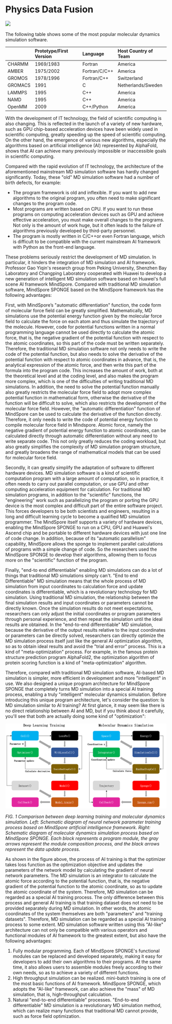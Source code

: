 # Physics Data Fusion

<a href="https://gitee.com/mindspore/docs/blob/master/docs/mindsponge/docs/source_en/intro/physics_plus_data_driven.md" target="_blank"><img src="https://mindspore-website.obs.cn-north-4.myhuaweicloud.com/website-images/master/resource/_static/logo_source_en.png"></a>

The following table shows some of the most popular molecular dynamics simulation software.

|         | Prototype/First Version | Language      | Host Country of Team |
| :------ | :-------- | :------------ | :------------- |
| CHARMM  | 1969/1983 | Fortran       | America           |
| AMBER   | 1975/2002 | Fortran/C/C++ | America           |
| GROMOS  | 1978/1996 | Fortran/C++   | Switzerland           |
| GROMACS | 1991      | C             | Netherlands/Sweden      |
| LAMMPS  | 1995      | C++           | America           |
| NAMD    | 1995      | C++           | America           |
| OpenMM  | 2009      | C++/Python    | America           |

With the development of IT technology, the field of scientific computing is also changing. This is reflected in the launch of a variety of new hardware, such as GPU chip-based acceleration devices have been widely used in scientific computing, greatly speeding up the speed of scientific computing. On the other hand, the emergence of various new algorithms, especially the algorithms based on artificial intelligence (AI) represented by AlphaFold, shows that AI can achieve many previously impossible or inaccessible goals in scientific computing.

Compared with the rapid evolution of IT technology, the architecture of the aforementioned mainstream MD simulation software has hardly changed significantly. Today, these "old" MD simulation software had a number of birth defects, for example:

- The program framework is old and inflexible. If you want to add new algorithms to the original program, you often need to make significant changes to the program code.
- Most programs are written based on CPU. If you want to run these programs on computing acceleration devices such as GPU and achieve effective acceleration, you must make overall changes to the programs. Not only is the amount of work huge, but it often leads to the failure of algorithms previously developed by third-party personnel.
- The program is mostly written in C/C++or even Fortran language, which is difficult to be compatible with the current mainstream AI framework with Python as the front-end language.

These problems seriously restrict the development of MD simulation. In particular, it hinders the integration of MD simulation and AI framework. Professor Gao Yiqin's research group from Peking University, Shenzhen Bay Laboratory and Changping Laboratory cooperated with Huawei to develop a new generation of intelligent MD simulation software based on Huawei's full scene AI framework MindSpore. Compared with traditional MD simulation software, MindSpore SPONGE based on the MindSpore framework has the following advantages:

First, with MindSpore’s "automatic differentiation" function, the code form of molecular force field can be greatly simplified. Mathematically, MD simulations use the potential energy function given by the molecular force field to calculate the force on each atom and thus simulate the trajectory of the molecule. However, code for potential functions written in a normal programming language cannot be used directly to calculate the atomic force, that is, the negative gradient of the potential function with respect to the atomic coordinates, so this part of the code must be written separately. Therefore, the traditional MD simulation software not only needs to write the code of the potential function, but also needs to solve the derivative of the potential function with respect to atomic coordinates in advance, that is, the analytical expression of the atomic force, and then write this part of the formula into the program code. This increases the amount of work, both at the theoretical level and at the coding level, and also makes the program more complex, which is one of the difficulties of writing traditional MD simulations. In addition, the need to solve the potential function manually also greatly restricts the molecular force field to adopt more complex potential function in mathematical form, otherwise the derivative of the function will be difficult to solve, which also restricts the development of the molecular force field. However, the "automatic differentiation" function of MindSpore can be used to calculate the derivative of the function directly. Therefore, it only needs to write the code of potential energy function to compile molecular force field in Mindspore. Atomic force, namely the negative gradient of potential energy function to atomic coordinates, can be calculated directly through automatic differentiation without any need to write separate code. This not only greatly reduces the coding workload, but also greatly simplifies the complexity of MD simulation program structure, and greatly broadens the range of mathematical models that can be used for molecular force field.

Secondly, it can greatly simplify the adaptation of software to different hardware devices. MD simulation software is a kind of scientific computation program with a large amount of computation, so in practice, it often needs to carry out parallel computation, or use GPU and other computing acceleration equipment for calculation. For traditional MD simulation programs, in addition to the "scientific" functions, the "engineering" work such as parallelizing the program or porting the GPU device is the most complex and difficult part of the entire software project. This forces developers to be both scientists and engineers, resulting in a long and difficult learning cycle to become a qualified MD simulation programmer. The MindSpore itself supports a variety of hardware devices, enabling the MindSpore SPONGE to run on a CPU, GPU and Huawei's Ascend chip and be portable to different hardware devices with just one line of code change. In addition, because of its "automatic parallelism" capability, MindSpore allows the sponge to implement parallel calculations of programs with a simple change of code. So the researchers used the MindSpore SPONGE to develop their algorithms, allowing them to focus more on the "scientific" function of the program.

Finally, "end-to end differentiable" enabling MD simulations can do a lot of things that traditional MD simulations simply can't. "End to end Differentiable" MD simulation means that the whole process of MD simulation from input coordinates to calculation force and update coordinates is differentiable, which is a revolutionary technology for MD simulation. Using traditional MD simulation, the relationship between the final simulation results and input coordinates or parameters cannot be directly known. Once the simulation results do not meet expectations, researchers can only adjust the initial coordinates or program parameters through personal experience, and then repeat the simulation until the ideal results are obtained. In the "end-to-end differentiable" MD simulation, because the derivative of the output results relative to the input coordinates or parameters can be directly solved, researchers can directly optimize the MD simulation process itself just like the general AI optimization algorithm, so as to obtain ideal results and avoid the "trial and error" process. This is a kind of "meta-optimization" process. For example, in the famous protein structure prediction program AlphaFold2, the optimization algorithm of protein scoring function is a kind of "meta-optimization" algorithm.

Therefore, compared with traditional MD simulation software, AI-based MD simulation is simpler, more efficient in development and more "intelligent" in use. We also designed a unique program architecture for MindSpore SPONGE that completely turns MD simulation into a special AI training process, enabling a truly "intelligent" molecular dynamics simulation. Before introducing this unique program architecture, let's consider the question: Is MD simulation similar to AI training? At first glance, it may seem like there is no direct relationship between AI and MD, but if you think about it carefully, you'll see that both are actually doing some kind of "optimization":

![Deep learning training and molecular dynamics simulation](./images/ailike.png)

*FIG. 1 Comparison between deep learning training and molecular dynamics simulation. Left: Schematic diagram of neural network parameter training process based on MindSpore artificial intelligence framework. Right: Schematic diagram of molecular dynamics simulation process based on MindSpore SPONGE. Each block represents a program module, the gray arrows represent the module composition process, and the black arrows represent the data update process.*

As shown in the figure above, the process of AI training is that the optimizer takes loss function as the optimization objective and updates the parameters of the network model by calculating the gradient of neural network parameters. The MD simulation is an integrator to calculate the atomic force according to the potential function, that is, the negative gradient of the potential function to the atomic coordinate, so as to update the atomic coordinate of the system. Therefore, MD simulation can be regarded as a special AI training process. The only difference between this process and general AI training is that training dataset does not need to be provided separately during MD simulation. In other words, the atomic coordinates of the system themselves are both "parameters" and "training datasets". Therefore, MD simulation can be regarded as a special AI training process to some extent. MD simulation software written using this "AI-like" architecture can not only be compatible with various operators and functional modules of AI framework to the greatest extent, but also have the following advantages:

1. Fully modular programming. Each of MindSpore SPONGE's functional modules can be replaced and developed separately, making it easy for developers to add their own algorithms to their programs. At the same time, it also allows users to assemble modules freely according to their own needs, so as to achieve a variety of different functions.
2. High throughput simulation can be realized. mini-batch training is one of the most basic functions of AI framework. MindSpore SPONGE, which adopts the "AI-like" framework, can also achieve the "mass" of MD simulation, that is, high-throughput calculation.
3. Natural "end-to-end differentiable" processes. "End-to-end differentiable" MD simulation is a revolutionary MD simulation method, which can realize many functions that traditional MD cannot provide, such as force field optimization.